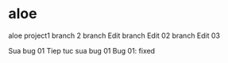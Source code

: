 # aloe
aloe project1
branch 2
branch Edit
branch Edit 02
branch Edit 03

Sua bug 01
Tiep tuc sua bug 01
Bug 01: fixed